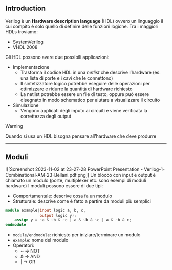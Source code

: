 ## Introduction
Verilog è un **Hardware description language** (HDL) ovvero un linguaggio il cui compito è solo quello di definire delle funzioni logiche. Tra i maggiori HDLs troviamo:
- SystemVerilog
- VHDL 2008

Gli HDL possono avere due possibili applicazioni:
- Implementazione
	- Trasforma il codice HDL in una *netlist* che descrive l’hardware (es. una lista di porte e i cavi che le connettono)
	- Il sintetizzatore logico potrebbe eseguire delle operazioni per ottimizzare e ridurre la quantità di hardware richiesto
	- La netlist potrebbe essere un file di testo, oppure può essere disegnato in modo schematico per aiutare a visualizzare il circuito
- Simulazione
	- Vengono applicati degli inputo ai circuiti e viene verificata la correttezza degli output

> [!WARNING]
> Quando si usa un HDL bisogna pensare all’hardware che deve produrre

---
## Moduli
![[Screenshot 2023-11-02 at 23-27-28 PowerPoint Presentation - Verilog-1-Combinational-AM-23-Bellani.pdf.png]]
Un blocco con input e output è chiamato un modulo (porte, multiplexer etc. sono esempi di moduli hardware)
I moduli possono essere di due tipi:
- Comportamentale: descrive cosa fa un modulo
- Strutturale: descrive come è fatto a partire da moduli più semplici

```verilog
module example(input logic a, b, c,
               output logic y);
	assign y = ~a & ~b & ~c | a & ~b & ~c | a & ~b & c;
endmodule
```
- `module/endmodule`: richiesto per iniziare/terminare un modulo
- `example`: nome del modulo
- Operatori:
	- ~ → NOT
	- & → AND
	- | → OR

